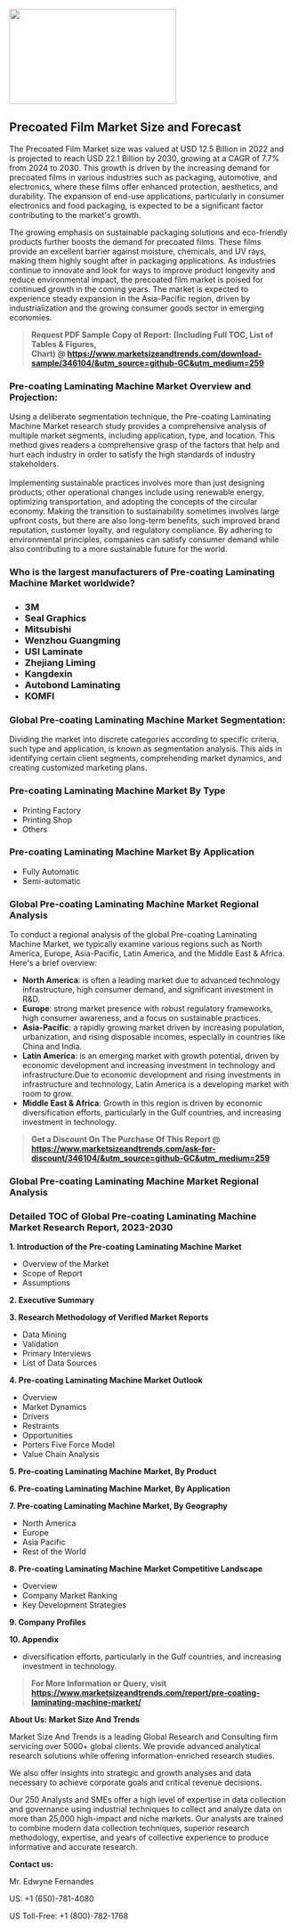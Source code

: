 <p><img class="alignnone size-medium wp-image-20088" src="https://ffe5etoiles.com/wp-content/uploads/2024/12/MST1-300x171.png" alt="" width="300" height="171" /></p><h2>Precoated Film Market Size and Forecast</h2><p>The Precoated Film Market size was valued at USD 12.5 Billion in 2022 and is projected to reach USD 22.1 Billion by 2030, growing at a CAGR of 7.7% from 2024 to 2030. This growth is driven by the increasing demand for precoated films in various industries such as packaging, automotive, and electronics, where these films offer enhanced protection, aesthetics, and durability. The expansion of end-use applications, particularly in consumer electronics and food packaging, is expected to be a significant factor contributing to the market's growth.</p><p>The growing emphasis on sustainable packaging solutions and eco-friendly products further boosts the demand for precoated films. These films provide an excellent barrier against moisture, chemicals, and UV rays, making them highly sought after in packaging applications. As industries continue to innovate and look for ways to improve product longevity and reduce environmental impact, the precoated film market is poised for continued growth in the coming years. The market is expected to experience steady expansion in the Asia-Pacific region, driven by industrialization and the growing consumer goods sector in emerging economies.</p></p><blockquote id="" class=""><strong>Request PDF Sample Copy of Report: (Including Full TOC, List of Tables &amp; Figures, Chart)&nbsp;@&nbsp;<strong><a href="https://www.marketsizeandtrends.com/download-sample/346104/&utm_source=github-GC&utm_medium=259" target="_blank">https://www.marketsizeandtrends.com/download-sample/346104/&utm_source=github-GC&utm_medium=259</a></strong></strong></blockquote><h3 id="" class="">Pre-coating Laminating Machine Market&nbsp;Overview and Projection:</h3><p id="" class="">Using a deliberate segmentation technique, the Pre-coating Laminating Machine Market research study provides a comprehensive analysis of multiple market segments, including application, type, and location. This method gives readers a comprehensive grasp of the factors that help and hurt each industry in order to satisfy the high standards of industry stakeholders. <br /> <br />Implementing sustainable practices involves more than just designing products; other operational changes include using renewable energy, optimizing transportation, and adopting the concepts of the circular economy. Making the transition to sustainability sometimes involves large upfront costs, but there are also long-term benefits, such improved brand reputation, customer loyalty, and regulatory compliance. By adhering to environmental principles, companies can satisfy consumer demand while also contributing to a more sustainable future for the world.</p><h3 id="" class="">Who is the largest manufacturers of&nbsp;Pre-coating Laminating Machine Market worldwide?</h3><h3 class=""><p><ul><li>3M </li><li> Seal Graphics </li><li> Mitsubishi </li><li> Wenzhou Guangming </li><li> USI Laminate </li><li> Zhejiang Liming </li><li> Kangdexin </li><li> Autobond Laminating </li><li> KOMFI</li></ul></p></h3><h3 id="" class="">Global&nbsp;Pre-coating Laminating Machine Market Segmentation:</h3><p id="" class="">Dividing the market into discrete categories according to specific criteria, such type and application, is known as segmentation analysis. This aids in identifying certain client segments, comprehending market dynamics, and creating customized marketing plans.</p><h3 id="" class="">Pre-coating Laminating Machine Market&nbsp;By Type</h3><p><p><ul><li>Printing Factory</li><li> Printing Shop</li><li> Others</p></li></ul></p></p><h3 id="" class="">Pre-coating Laminating Machine Market&nbsp;By Application</h3><p class=""><p><ul><li>Fully Automatic</li><li> Semi-automatic</li></ul></p></p><h3 id="" class="">Global Pre-coating Laminating Machine Market Regional Analysis</h3><p id="" class="">To conduct a regional analysis of the global Pre-coating Laminating Machine Market, we typically examine various regions such as North America, Europe, Asia-Pacific, Latin America, and the Middle East &amp; Africa. Here's a brief overview:</p><ul><li><strong>North America</strong>: is often a leading market due to advanced technology infrastructure, high consumer demand, and significant investment in R&amp;D.</li><li><strong>Europe</strong>: strong market presence with robust regulatory frameworks, high consumer awareness, and a focus on sustainable practices.</li><li><strong>Asia-Pacific</strong>: a rapidly growing market driven by increasing population, urbanization, and rising disposable incomes, especially in countries like China and India.</li><li><strong>Latin America</strong>: is an emerging market with growth potential, driven by economic development and increasing investment in technology and infrastructure.Due to economic development and rising investments in infrastructure and technology, Latin America is a developing market with room to grow.</li><li><strong>Middle East &amp; Africa</strong>: Growth in this region is driven by economic diversification efforts, particularly in the Gulf countries, and increasing investment in technology.</li></ul><blockquote id="" class=""><strong>Get a Discount On The Purchase Of This Report @ <strong><a href="https://www.marketsizeandtrends.com/ask-for-discount/346104/&utm_source=github-GC&utm_medium=259" target="_blank">https://www.marketsizeandtrends.com/ask-for-discount/346104/&utm_source=github-GC&utm_medium=259</a></strong></strong></blockquote><h3 id="" class="">Global Pre-coating Laminating Machine Market Regional Analysis</h3><h3 id="" class="">Detailed TOC of Global Pre-coating Laminating Machine Market Research Report, 2023-2030</h3><p id="" class=""><strong>1. Introduction of the Pre-coating Laminating Machine Market</strong></p><ul><li>Overview of the Market</li><li>Scope of Report</li><li>Assumptions</li></ul><p id="" class=""><strong>2. Executive Summary</strong></p><p id="" class=""><strong>3. Research Methodology of Verified Market Reports</strong></p><ul><li>Data Mining</li><li>Validation</li><li>Primary Interviews</li><li>List of Data Sources</li></ul><p id="" class=""><strong>4. Pre-coating Laminating Machine Market Outlook</strong></p><ul><li>Overview</li><li>Market Dynamics</li><li>Drivers</li><li>Restraints</li><li>Opportunities</li><li>Porters Five Force Model</li><li>Value Chain Analysis</li></ul><p id="" class=""><strong>5. Pre-coating Laminating Machine Market, By Product</strong></p><p id="" class=""><strong>6. Pre-coating Laminating Machine Market, By Application</strong></p><p id="" class=""><strong>7. Pre-coating Laminating Machine Market, By Geography</strong></p><ul><li>North America</li><li>Europe</li><li>Asia Pacific</li><li>Rest of the World</li></ul><p id="" class=""><strong>8. Pre-coating Laminating Machine Market Competitive Landscape</strong></p><ul><li>Overview</li><li>Company Market Ranking</li><li>Key Development Strategies</li></ul><p id="" class=""><strong>9. Company Profiles</strong></p><p id="" class=""><strong>10. Appendix</strong></p><ul><li>diversification efforts, particularly in the Gulf countries, and increasing investment in technology.</li></ul><blockquote id="" class=""><strong>For More Information or Query, visit <strong><strong><a href="https://www.marketsizeandtrends.com/report/pre-coating-laminating-machine-market/" target="_blank">https://www.marketsizeandtrends.com/report/pre-coating-laminating-machine-market/</a></strong></strong></strong></blockquote><p id="" class=""><strong>About Us: Market Size And Trends</strong></p><p id="" class="">Market Size And Trends is a leading Global Research and Consulting firm servicing over 5000+ global clients. We provide advanced analytical research solutions while offering information-enriched research studies.</p><p id="" class="">We also offer insights into strategic and growth analyses and data necessary to achieve corporate goals and critical revenue decisions.</p><p id="" class="">Our 250 Analysts and SMEs offer a high level of expertise in data collection and governance using industrial techniques to collect and analyze data on more than 25,000 high-impact and niche markets. Our analysts are trained to combine modern data collection techniques, superior research methodology, expertise, and years of collective experience to produce informative and accurate research.</p><p id="" class=""><strong>Contact us:</strong></p><p id="" class="">Mr. Edwyne Fernandes</p><p id="" class="">US: +1 (650)-781-4080</p><p id="" class="">US Toll-Free: +1 (800)-782-1768</p>
